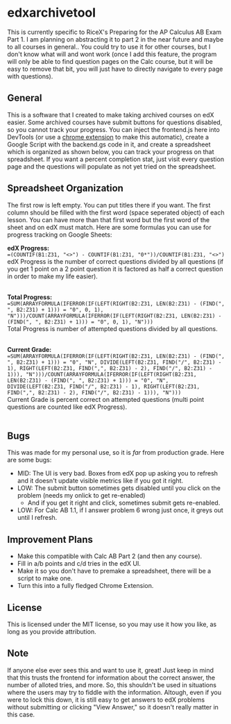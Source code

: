 # edxarchivetool

This is currently  specific to RiceX's Preparing for the AP Calculus AB Exam
Part 1. I am planning on abstracting it to part 2 in the near future and maybe
to all courses in general.. You could try to use it for other courses, but I
don't know what will and wont work (once I add this feature, the program will
only be able to find question pages on the Calc course, but it will be easy to
remove that bit, you will just have to directly navigate to every page with
questions).

## General
This is a software that I created to make taking archived courses on edX easier.
Some archived courses have submit buttons for questions disabled, so you cannot
track your progress. You can inject the frontend.js here into DevTools (or use a
<a href='https://chrome.google.com/webstore/detail/custom-javascript-for-web/poakhlngfciodnhlhhgnaaelnpjljija?hl=en'>chrome extension</a>
to make this automatic), create a Google Script with the backend.gs code in it,
and create a spreadsheet which is organized as shown below, you can track your
progress on that spreadsheet. If you want a percent completion stat, just visit
every question page and the questions will populate as not yet tried on the
spreadsheet.

## Spreadsheet Organization
The first row is left empty. You can put titles there if you want. The first 
column should be filled with the first word (space seperated object) of each
lesson. You can have more than that first word but the first word of the sheet
and on edX must match. Here are some formulas you can use for progress tracking
on Google Sheets:

**edX Progress:**<br>
`=(COUNTIF(B1:Z31, "<>") - COUNTIF(B1:Z31, "0*"))/COUNTIF(B1:Z31, "<>")`<br>
edX Progress is the number of correct questions divided by all questions (if you get 1 point on a 2 point question it is factored as half a correct question in order to make my life easier).<br><br>

**Total Progress:**<br>
`=SUM(ARRAYFORMULA(IFERROR(IF(LEFT(RIGHT(B2:Z31, LEN(B2:Z31) - (FIND(", ", B2:Z31) + 1))) = "0", 0, 1), "N")))/COUNT(ARRAYFORMULA(IFERROR(IF(LEFT(RIGHT(B2:Z31, LEN(B2:Z31) - (FIND(", ", B2:Z31) + 1))) = "0", 0, 1), "N")))`<br>
Total Progress is number of attempted questions divided by all questions. <br><br>

**Current Grade:**<br>
`=SUM(ARRAYFORMULA(IFERROR(IF(LEFT(RIGHT(B2:Z31, LEN(B2:Z31) - (FIND(", ", B2:Z31) + 1))) = "0", "N", DIVIDE(LEFT(B2:Z31, FIND("/", B2:Z31) - 1), RIGHT(LEFT(B2:Z31, FIND(",", B2:Z31) - 2), FIND("/", B2:Z31) - 1))), "N")))/COUNT(ARRAYFORMULA(IFERROR(IF(LEFT(RIGHT(B2:Z31, LEN(B2:Z31) - (FIND(", ", B2:Z31) + 1))) = "0", "N", DIVIDE(LEFT(B2:Z31, FIND("/", B2:Z31) - 1), RIGHT(LEFT(B2:Z31, FIND(",", B2:Z31) - 2), FIND("/", B2:Z31) - 1))), "N")))`<br>
Current Grade is percent correct on attempted questions (multi point questions are counted like edX Progress).<br><br>

## Bugs
This was made for my personal use, so it is *far* from production grade. Here
are some bugs:
- MID: The UI is very bad. Boxes from edX pop up asking you to refresh and it doesn't update visible metrics like if you got it right.
- LOW: The submit button sometimes gets disabled until you click on the problem (needs my onlick to get re-enabled)
	- And if you get it right and click, sometimes submit gets re-enabled.
- LOW: For Calc AB 1.1, if I answer problem 6 wrong just once, it greys out until I refresh.

## Improvement Plans
- Make this compatible with Calc AB Part 2 (and then any course).
- Fill in a/b points and c/d tries in the edX UI.
- Make it so you don't have to premake a spreadsheet, there will be a script to make one.
- Turn this into a fully fledged Chrome Extension.

## License
This is licensed under the MIT license, so you may use it how you like, as long
as you provide attribution.

## Note
If anyone else ever sees this and want to use it, great! Just
keep in mind that this trusts the frontend for information about
the correct answer, the number of alloted tries, and more. So, this
shouldn't be used in situations where the users may try to fiddle
with the information. Altough, even if you were to lock this down,
it is still easy to get answers to edX problems without submitting
or clicking "View Answer," so it doesn't really matter in this case.
